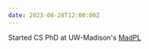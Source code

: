 ```yaml
---
date: 2023-08-28T12:00:00Z
---
```


Started CS PhD at UW-Madison's [MadPL](https://madpl.cs.wisc.edu/)
